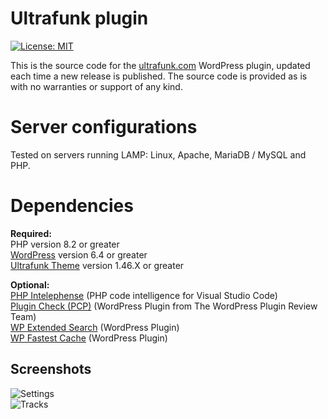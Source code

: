 # **Ultrafunk plugin**

[![License: MIT](https://img.shields.io/badge/License-MIT-yellow.svg)](https://opensource.org/licenses/MIT)

This is the source code for the [ultrafunk.com](https://ultrafunk.com) WordPress plugin, updated each time a new release is published. The source code is provided as is with no warranties or support of any kind.

# Server configurations
Tested on servers running LAMP: Linux, Apache, MariaDB / MySQL and PHP.

# Dependencies
**Required:**  
PHP version 8.2 or greater  
[WordPress](https://wordpress.org/download/) version 6.4 or greater  
[Ultrafunk Theme](https://github.com/ultrafunk/ultrafunk-theme/) version 1.46.X or greater  

**Optional:**  
[PHP Intelephense](https://intelephense.com/) (PHP code intelligence for Visual Studio Code)  
[Plugin Check (PCP)](https://wordpress.org/plugins/plugin-check/) (WordPress Plugin from The WordPress Plugin Review Team)  
[WP Extended Search](https://wordpress.org/plugins/wp-extended-search/) (WordPress Plugin)  
[WP Fastest Cache](https://wordpress.org/plugins/wp-fastest-cache/) (WordPress Plugin)

## **Screenshots**  
![Settings](https://ultrafunk.com/wp-content/uploads/screenshots/ultrafunk-plugin_settings_1-46-22_02.png)  
![Tracks](https://ultrafunk.com/wp-content/uploads/screenshots/ultrafunk-plugin_tracks_1-46-22_02.png)  
